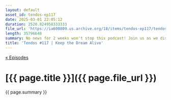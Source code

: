 ```yaml
---
layout: default
asset_id: tendos-ep117
date: 2025-03-01 22:05:12
duration: 2520.824958333333
file_url: 'https://ia600809.us.archive.org/18/items/tendos-ep117/tendos-ep117.mp3'
length: 35796648
summary: No news for 2 weeks won't stop this podcast! Join us as we discuss Pokemon, Monster Hunter, and Smell-o-Vision.
title: 'Tendos #117 | Keep the Dream Alive'
---
```

[« Episodes](/tendos/episodes)

# [{{ page.title }}]({{ page.file_url }})
{{ page.summary }}
